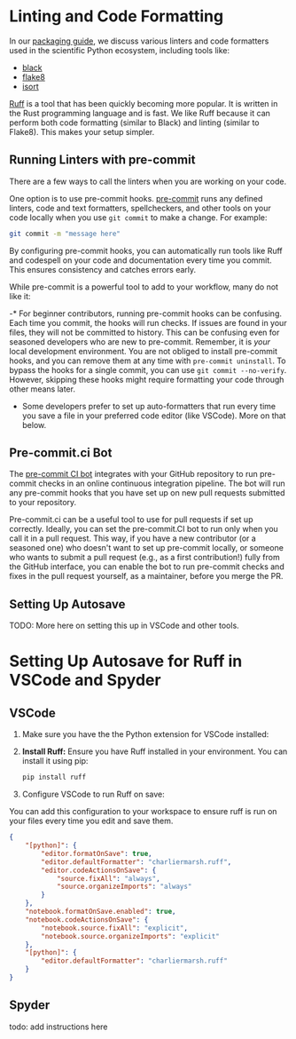 # Linting and Code Formatting

In our [packaging guide](https://www.pyopensci.org/python-package-guide/package-structure-code/code-style-linting-format.html), we
discuss various linters and code formatters used in the scientific Python
ecosystem, including tools like:

* [black](https://github.com/psf/black)
* [flake8](https://github.com/pycqa/flake8)
* [isort](https://pycqa.github.io/isort/)

[Ruff](https://github.com/charliermarsh/ruff) is a tool that has been
quickly becoming more popular. It is written in the Rust programming language
and is fast. We like Ruff because it can perform both code formatting
(similar to Black) and linting (similar to Flake8). This makes your setup
simpler.

## Running Linters with pre-commit

There are a few ways to call the linters when you are working on your code.

One option is to use pre-commit hooks. [pre-commit](https://pre-commit.com/)
runs any defined linters, code and text formatters, spellcheckers, and other
tools on your code locally when you use `git commit` to make a change. For
example:

```bash
git commit -m "message here"
```

By configuring pre-commit hooks, you can automatically run tools like Ruff and
codespell on your code and documentation every time you commit. This ensures
consistency and catches errors early.

While pre-commit is a powerful tool to add to your workflow, many do not like it:

-* For beginner contributors, running pre-commit hooks can be confusing. Each time you commit, the hooks will run checks. If issues are found in your files, they will not be committed to history. This can be confusing even for seasoned developers who are new to pre-commit. Remember, it is *your* local development environment. You are not obliged to install pre-commit hooks, and you can remove them at any time with `pre-commit uninstall`. To bypass the hooks for a single commit, you can use `git commit --no-verify`. However, skipping these hooks might require formatting your code through other means later.

* Some developers prefer to set up auto-formatters that run every time you save a file in your preferred code editor (like VSCode). More on that below.

## Pre-commit.ci Bot

The [pre-commit CI bot](https://pre-commit.ci/) integrates with your GitHub
repository to run pre-commit checks in an online continuous integration pipeline.
The bot will run any pre-commit hooks that you have set up on new pull requests
submitted to your repository.

Pre-commit.ci can be a useful tool to use for pull requests if set up correctly.
Ideally, you can set the pre-commit.CI bot to run only when you call it in a pull
request. This way, if you have a new contributor (or a seasoned one) who doesn't
want to set up pre-commit locally, or someone who wants to submit a pull request
(e.g., as a first contribution!) fully from the GitHub interface, you can enable
the bot to run pre-commit checks and fixes in the pull request yourself, as a
maintainer, before you merge the PR.

## Setting Up Autosave

TODO: More here on setting this up in VSCode and other tools.

# Setting Up Autosave for Ruff in VSCode and Spyder

## VSCode

1. Make sure you have the  the Python extension for VSCode installed:

1. **Install Ruff:**
   Ensure you have Ruff installed in your environment. You can install it using pip:

   ```bash
   pip install ruff
   ```

1. Configure VSCode to run Ruff on save:

You can add this configuration to your workspace to ensure ruff is run on your
files every time you edit and save them.

```json
{
    "[python]": {
        "editor.formatOnSave": true,
        "editor.defaultFormatter": "charliermarsh.ruff",
        "editor.codeActionsOnSave": {
            "source.fixAll": "always",
            "source.organizeImports": "always"
        }
    },
    "notebook.formatOnSave.enabled": true,
    "notebook.codeActionsOnSave": {
        "notebook.source.fixAll": "explicit",
        "notebook.source.organizeImports": "explicit"
    },
    "[python]": {
        "editor.defaultFormatter": "charliermarsh.ruff"
    }
}
```

## Spyder

todo: add instructions here
